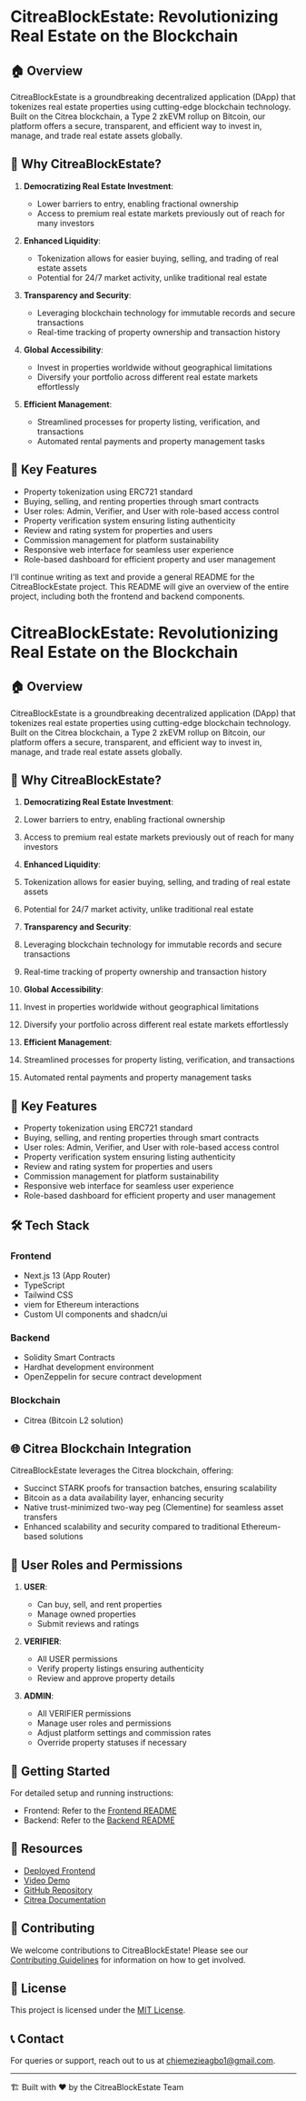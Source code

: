 # CitreaBlockEstate: Revolutionizing Real Estate on the Blockchain

## 🏠 Overview

CitreaBlockEstate is a groundbreaking decentralized application (DApp) that tokenizes real estate properties using cutting-edge blockchain technology. Built on the Citrea blockchain, a Type 2 zkEVM rollup on Bitcoin, our platform offers a secure, transparent, and efficient way to invest in, manage, and trade real estate assets globally.

## 🚀 Why CitreaBlockEstate?

1. **Democratizing Real Estate Investment**: 
   - Lower barriers to entry, enabling fractional ownership
   - Access to premium real estate markets previously out of reach for many investors

2. **Enhanced Liquidity**: 
   - Tokenization allows for easier buying, selling, and trading of real estate assets
   - Potential for 24/7 market activity, unlike traditional real estate

3. **Transparency and Security**: 
   - Leveraging blockchain technology for immutable records and secure transactions
   - Real-time tracking of property ownership and transaction history

4. **Global Accessibility**: 
   - Invest in properties worldwide without geographical limitations
   - Diversify your portfolio across different real estate markets effortlessly

5. **Efficient Management**: 
   - Streamlined processes for property listing, verification, and transactions
   - Automated rental payments and property management tasks

## 🌟 Key Features

- Property tokenization using ERC721 standard
- Buying, selling, and renting properties through smart contracts
- User roles: Admin, Verifier, and User with role-based access control
- Property verification system ensuring listing authenticity
- Review and rating system for properties and users
- Commission management for platform sustainability
- Responsive web interface for seamless user experience
- Role-based dashboard for efficient property and user management

I'll continue writing as text and provide a general README for the CitreaBlockEstate project. This README will give an overview of the entire project, including both the frontend and backend components.

# CitreaBlockEstate: Revolutionizing Real Estate on the Blockchain

## 🏠 Overview

CitreaBlockEstate is a groundbreaking decentralized application (DApp) that tokenizes real estate properties using cutting-edge blockchain technology. Built on the Citrea blockchain, a Type 2 zkEVM rollup on Bitcoin, our platform offers a secure, transparent, and efficient way to invest in, manage, and trade real estate assets globally.

## 🚀 Why CitreaBlockEstate?

1. **Democratizing Real Estate Investment**:

1. Lower barriers to entry, enabling fractional ownership
2. Access to premium real estate markets previously out of reach for many investors



2. **Enhanced Liquidity**:

1. Tokenization allows for easier buying, selling, and trading of real estate assets
2. Potential for 24/7 market activity, unlike traditional real estate



3. **Transparency and Security**:

1. Leveraging blockchain technology for immutable records and secure transactions
2. Real-time tracking of property ownership and transaction history



4. **Global Accessibility**:

1. Invest in properties worldwide without geographical limitations
2. Diversify your portfolio across different real estate markets effortlessly



5. **Efficient Management**:

1. Streamlined processes for property listing, verification, and transactions
2. Automated rental payments and property management tasks





## 🌟 Key Features

- Property tokenization using ERC721 standard
- Buying, selling, and renting properties through smart contracts
- User roles: Admin, Verifier, and User with role-based access control
- Property verification system ensuring listing authenticity
- Review and rating system for properties and users
- Commission management for platform sustainability
- Responsive web interface for seamless user experience
- Role-based dashboard for efficient property and user management


## 🛠 Tech Stack

### Frontend

- Next.js 13 (App Router)
- TypeScript
- Tailwind CSS
- viem for Ethereum interactions
- Custom UI components and shadcn/ui


### Backend

- Solidity Smart Contracts
- Hardhat development environment
- OpenZeppelin for secure contract development


### Blockchain

- Citrea (Bitcoin L2 solution)

## 🌐 Citrea Blockchain Integration

CitreaBlockEstate leverages the Citrea blockchain, offering:
- Succinct STARK proofs for transaction batches, ensuring scalability
- Bitcoin as a data availability layer, enhancing security
- Native trust-minimized two-way peg (Clementine) for seamless asset transfers
- Enhanced scalability and security compared to traditional Ethereum-based solutions

## 👥 User Roles and Permissions

1. **USER**: 
   - Can buy, sell, and rent properties
   - Manage owned properties
   - Submit reviews and ratings

2. **VERIFIER**: 
   - All USER permissions
   - Verify property listings ensuring authenticity
   - Review and approve property details

3. **ADMIN**: 
   - All VERIFIER permissions
   - Manage user roles and permissions
   - Adjust platform settings and commission rates
   - Override property statuses if necessary

## 🚀 Getting Started

For detailed setup and running instructions:
- Frontend: Refer to the [Frontend README](./frontend/README.md)
- Backend: Refer to the [Backend README](./backend/README.md)

## 🔗 Resources

- [Deployed Frontend](https://citrea-block-estate.vercel.app/)
- [Video Demo](https://www.youtube.com/watch?v=jJo1cdTMc40)
- [GitHub Repository](https://github.com/chiemezie1/CitreaBlockEstate)
- [Citrea Documentation](https://docs.citrea.xyz/)

## 🤝 Contributing

We welcome contributions to CitreaBlockEstate! Please see our [Contributing Guidelines](CONTRIBUTING.md) for information on how to get involved.

## 📄 License

This project is licensed under the [MIT License](LICENSE).

## 📞 Contact

For queries or support, reach out to us at [chiemezieagbo1@gmail.com](chiemezieagbo1@gmail.com).

---

🏗️ Built with ❤️ by the CitreaBlockEstate Team